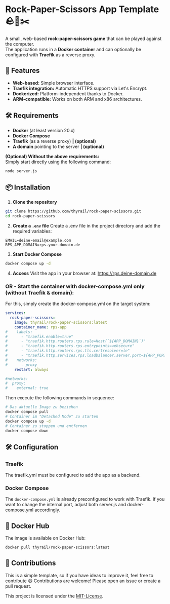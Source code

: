 # Rock-Paper-Scissors App Template 🪨📜✂️

A small, web-based **rock-paper-scissors game** that can be played against the computer.  
The application runs in a **Docker container** and can optionally be configured with **Traefik** as a reverse proxy.


## 🚀 Features

- **Web-based:** Simple browser interface.
- **Traefik integration:** Automatic HTTPS support via Let's Encrypt.
- **Dockerized:** Platform-independent thanks to Docker.
- **ARM-compatible:** Works on both ARM and x86 architectures.

## 🛠 Requirements

- **Docker** (at least version 20.x)
- **Docker Compose**
- **Traefik** (as a reverse proxy) **| (optional)**
- **A domain** pointing to the server **| (optional)**

**(Optional) Without the above requirements:**  
Simply start directly using the following command:

```bash
node server.js
```

## 📦 Installation

1. **Clone the repository**

```bash
git clone https://github.com/thyrail/rock-paper-scissors.git
cd rock-paper-scissors
```

2. **Create a `.env` file**
Create a .env file in the project directory and add the required variables:

```.env
EMAIL=deine-email@example.com
RPS_APP_DOMAIN=rps.your-domain.de
```
3. **Start Docker Compose**

```bash
docker compose up -d
```

4. **Access**
Visit the app in your browser at:
https://rps.deine-domain.de

### OR - Start the container with docker-compose.yml only (without Traefik & domain):
For this, simply create the docker-compose.yml on the target system:

```yaml
services:
  rock-paper-scissors:
    image: thyrail/rock-paper-scissors:latest
    container_name: rps-app
#    labels:
#      - "traefik.enable=true"
#      - "traefik.http.routers.rps.rule=Host(`${APP_DOMAIN}`)"
#      - "traefik.http.routers.rps.entrypoints=websecure"
#      - "traefik.http.routers.rps.tls.certresolver=le"
#      - "traefik.http.services.rps.loadbalancer.server.port=${APP_PORT}"
#    networks:
#      - proxy
    restart: always

#networks:
#  proxy:
#    external: true
```
Then execute the following commands in sequence:

```bash
# Das aktuelle Image zu beziehen
docker compose pull
# Container im "Detached Mode" zu starten
docker compose up -d
# Container zu stoppen und entfernen
docker compose down
```

## 🛠️ Configuration
### Traefik
The traefik.yml must be configured to add the app as a backend.

### Docker Compose
The `docker-compose.yml` is already preconfigured to work with Traefik. If you want to change the internal port, adjust both server.js and docker-compose.yml accordingly.

## 🐋 Docker Hub
The image is available on Docker Hub:

```bash
docker pull thyrail/rock-paper-scissors:latest
```

## 🤝 Contributions
This is a simple template, so if you have ideas to improve it, feel free to contribute 😄
Contributions are welcome! Please open an issue or create a pull request.

This project is licensed under the [MIT-License](LICENSE).